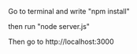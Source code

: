 
Go to terminal and write "npm install"

then run "node server.js"

Then go to http://localhost:3000
